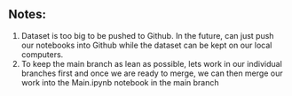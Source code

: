 ## Notes:

1) Dataset is too big to be pushed to Github. In the future, can just push our notebooks into Github while the dataset can be kept on our local computers.
2) To keep the main branch as lean as possible, lets work in our individual branches first and once we are ready to merge, we can then merge our work into the Main.ipynb notebook in the main branch
 
